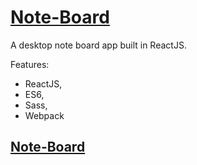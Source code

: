 # [Note-Board](https://marcin-wiglusz.github.io/Note-Board/)

A desktop note board app built in ReactJS.

Features:
* ReactJS,
* ES6,
* Sass,
* Webpack

## [Note-Board](https://marcin-wiglusz.github.io/Note-Board/)
